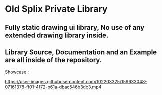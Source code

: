 # Old Splix Private Library
Fully static drawing ui library, No use of any extended drawing library inside.
--
Library Source, Documentation and an Example are all inside of the repository.
--
Showcase :

https://user-images.githubusercontent.com/102203325/159633048-07161378-ff01-4f72-b61a-dbac546b3dc3.mp4
